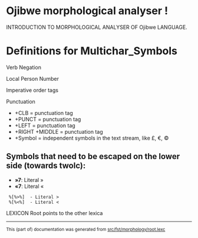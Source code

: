 
# Ojibwe morphological analyser                      !
INTRODUCTION TO MORPHOLOGICAL ANALYSER OF Ojibwe LANGUAGE.

# Definitions for Multichar_Symbols

Verb Negation

Local Person Number

Imperative order tags

Punctuation

* +CLB     = punctuation tag
* +PUNCT   = punctuation tag
* +LEFT    = punctuation tag
* +RIGHT +MIDDLE  = punctuation tag
* +Symbol = independent symbols in the text stream, like £, €, ©

## Symbols that need to be escaped on the lower side (towards twolc):
* **»7**:  Literal »
* **«7**:  Literal «
```
 %[%>%]  - Literal >
 %[%<%]  - Literal <
```

LEXICON Root  points to the other lexica

* * *

<small>This (part of) documentation was generated from [src/fst/morphology/root.lexc](https://github.com/giellalt/lang-oji/blob/main/src/fst/morphology/root.lexc)</small>
